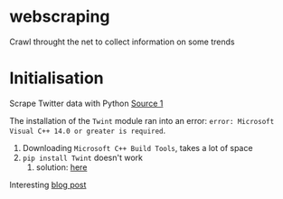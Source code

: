 # webscraping
Crawl throught the net to collect information on some trends

# Initialisation
Scrape Twitter data with Python [Source 1](https://www.natasshaselvaraj.com/how-to-scrape-twitter/) 

The installation of the `Twint` module ran into an error: `error: Microsoft Visual C++ 14.0 or greater is required`. 

1. Downloading `Microsoft C++ Build Tools`, takes a lot of space
2. `pip install Twint` doesn't work
   1. solution: [here](https://github.com/twintproject/twint/issues/915#issuecomment-896612605)

Interesting [blog post](https://medium.com/@michael45684568/using-twint-for-twitter-data-gathering-d7197a3d4ce1)